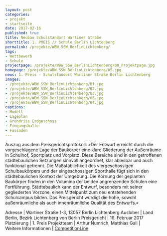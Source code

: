 ```yaml
---
layout: post
categories:
- projekt
- startseite
date: 2017-02-16
published: true
title: Neubau Schulstandort Wartiner Straße
shorttitle: 1. PREIS // Schule Berlin Lichtenberg
permalink: /projekte/WBW_SSW_BerlinLichtenberg/
tags: 
- Wettbewerb
- Schule
projectpage: /projekte/WBW_SSW_BerlinLichtenberg/00_Projektpage.jpg
homepage: /projekte/WBW_SSW_BerlinLichtenberg/05.jpg
news: 1. Preis - Schulstandort Wartiner Straße Berlin Lichtenberg
images:
- /projekte/WBW_SSW_BerlinLichtenberg/01.jpg
- /projekte/WBW_SSW_BerlinLichtenberg/02.jpg
- /projekte/WBW_SSW_BerlinLichtenberg/03.jpg
- /projekte/WBW_SSW_BerlinLichtenberg/05.jpg
- /projekte/WBW_SSW_BerlinLichtenberg/04.jpg
captions:
- Modell
- Lageplan
- Grundriss Erdgeschoss
- Eingangshalle
- Fassaden
---
```

Auszug aus dem Preisgerichtsprotokoll: »Der Entwurf erreicht durch die vorgeschlagene Lage der Baukörper eine klare Gliederung der Außenräume in Schulhof, Sportplatz und Vorplatz. Diese Bereiche sind in den getroffenen städtebaulichen Setzungen sinnvoll angeordnet, klar ablesbar und auch funktional getrennt. Die Maßstäblichkeit des viergeschossigen Schulbaukörpers und der eingeschossigen Sporthalle fügt sich in den städtebaulichen Kontext der Umgebung. Die Körnung der geplanten Baukörper finden in den Volumina der beiden angrenzenden Schulen eine Fortführung. Städtebaulich kann der Entwurf, besonders mit seiner gegliederten Vorzone, einen Mittelpunkt zum neu entstehenden Schulcampus bilden. Das Preisgericht würdigt die hohe, sowohl außenräumliche als auch innenräumliche Qualität des Entwurfs.«

Adresse					|	Wartiner Straße 1-3, 13057 Berlin Lichtenberg
Auslober				|	Land Berlin, Bezirk Lichtenberg von Berlin
Preisgericht			|	16. Februar 2017
Platzierung				|	1. Preis
Projektteam				|	Arthur Numrich, Matthias Gall
                            |    
Weitere Informationen       |   [CompetitionLine](https://www.competitionline.com/de/ergebnisse/241964) 
